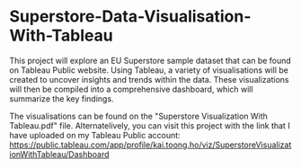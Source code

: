 # Superstore-Data-Visualisation-With-Tableau
This project will explore an EU Superstore sample dataset that can be found on Tableau Public website. Using Tableau, a variety of visualisations will be created to uncover insights and trends within the data. These visualizations will then be compiled into a comprehensive dashboard, which will summarize the key findings. 

The visualisations can be found on the "Superstore Visualization With Tableau.pdf" file. Alternatelively, you can visit this project with the link that I have uploaded on my Tableau Public account: https://public.tableau.com/app/profile/kai.toong.ho/viz/SuperstoreVisualizationWithTableau/Dashboard
